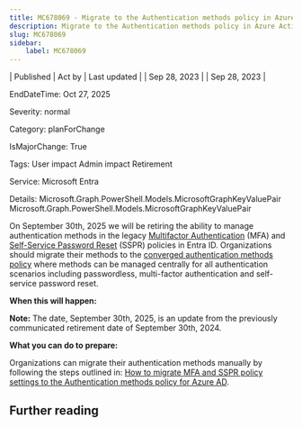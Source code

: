 ```yaml
---
title: MC678069 - Migrate to the Authentication methods policy in Azure Active Directory by September 30, 2025
description: Migrate to the Authentication methods policy in Azure Active Directory by September 30, 2025
slug: MC678069
sidebar:
    label: MC678069
---
```


| Published | Act by | Last updated |
| Sep 28, 2023 |  | Sep 28, 2023 |

EndDateTime: Oct 27, 2025

Severity: normal

Category: planForChange

IsMajorChange: True

Tags: User impact Admin impact Retirement

Service: Microsoft Entra

Details: Microsoft.Graph.PowerShell.Models.MicrosoftGraphKeyValuePair Microsoft.Graph.PowerShell.Models.MicrosoftGraphKeyValuePair

<p>On September 30th, 2025 we will be retiring the ability to manage authentication methods in the legacy <a href="https://learn.microsoft.com/azure/active-directory/authentication/howto-mfa-mfasettings#verification-methods" target="_blank">Multifactor Authentication</a> (MFA) and <a href="https://learn.microsoft.com/azure/active-directory/authentication/concept-sspr-howitworks#authentication-methods" target="_blank">Self-Service Password Reset</a> (SSPR) policies in Entra ID. Organizations should migrate their methods to the <a href="https://learn.microsoft.com/azure/active-directory/authentication/concept-authentication-methods-manage" target="_blank">converged authentication methods policy</a> where methods can be managed centrally for all authentication scenarios including passwordless, multi-factor authentication and self-service password reset.&nbsp;</p><p><b>When this will happen:</b></p><p><b>Note:</b> The date, September 30th, 2025, is an update from the previously communicated retirement date of September 30th, 2024.</p><p><b>What you can do to prepare:</b></p><p>Organizations can migrate their authentication methods manually by following the steps outlined in: <a href="https://learn.microsoft.com/azure/active-directory/authentication/how-to-authentication-methods-manage" target="_blank">How to migrate MFA and SSPR policy settings to the Authentication methods policy for Azure AD</a>.</p>

## Further reading
